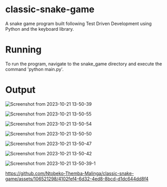 # classic-snake-game

A snake game program built following Test Driven Development using Python and the keyboard library.

# Running

To run the program, navigate to the snake_game directory and execute the command 'python main.py'.

# Output

![Screenshot from 2023-10-21 13-50-39](https://github.com/Ntobeko-Themba-Malinga/classic-snake-game/assets/106521298/81ec1cad-764f-4fdd-aac5-daabb31149e5)


![Screenshot from 2023-10-21 13-50-55](https://github.com/Ntobeko-Themba-Malinga/classic-snake-game/assets/106521298/682d1ccb-7d76-4d67-b137-69975ccf81f1)


![Screenshot from 2023-10-21 13-50-54](https://github.com/Ntobeko-Themba-Malinga/classic-snake-game/assets/106521298/43dad155-c7ae-4813-aece-e83bea59b6f1)


![Screenshot from 2023-10-21 13-50-50](https://github.com/Ntobeko-Themba-Malinga/classic-snake-game/assets/106521298/6c18ed38-e5a8-4b48-bf78-0ce2f0ebb610)


![Screenshot from 2023-10-21 13-50-47](https://github.com/Ntobeko-Themba-Malinga/classic-snake-game/assets/106521298/daf3d1c4-6a4f-4d72-a037-c6f066d51b42)


![Screenshot from 2023-10-21 13-50-42](https://github.com/Ntobeko-Themba-Malinga/classic-snake-game/assets/106521298/042c1e0c-7164-4cec-9813-a74a3f826b24)


![Screenshot from 2023-10-21 13-50-39-1](https://github.com/Ntobeko-Themba-Malinga/classic-snake-game/assets/106521298/95cc8243-5006-4b0b-b5e3-456748b5e2f6)





https://github.com/Ntobeko-Themba-Malinga/classic-snake-game/assets/106521298/4102fef4-6d32-4ed8-8bcd-d1dc644dd8f4

